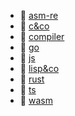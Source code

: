 * 📂 [asm-re](asm-re)
* 📂 [c&co](c&co)
* 📂 [compiler](compiler)
* 📂 [go](go)
* 📂 [js](js)
* 📂 [lisp&co](lisp&co)
* 📂 [rust](rust)
* 📂 [ts](ts)
* 📂 [wasm](wasm)
